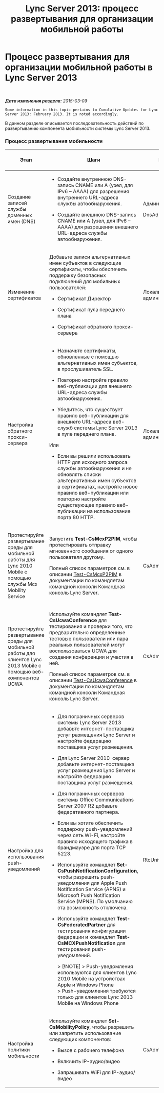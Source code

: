 ﻿---
title: 'Lync Server 2013: процесс развертывания для организации мобильной работы'
TOCTitle: Процесс развертывания для организации мобильной работы
ms:assetid: 5a1cebda-c14b-4ff4-9c36-f7caa868160f
ms:mtpsurl: https://technet.microsoft.com/ru-ru/library/Hh690023(v=OCS.15)
ms:contentKeyID: 49309867
ms.date: 05/19/2016
mtps_version: v=OCS.15
ms.translationtype: HT
---

# Процесс развертывания для организации мобильной работы в Lync Server 2013

 

_**Дата изменения раздела:** 2015-03-09_

    Some information in this topic pertains to Cumulative Updates for Lync Server 2013: February 2013. It is noted accordingly.

В данном разделе описывается последовательность действий по развертыванию компонента мобильности системы Lync Server 2013.

### Процесс развертывания мобильности

<table>
<colgroup>
<col style="width: 25%" />
<col style="width: 25%" />
<col style="width: 25%" />
<col style="width: 25%" />
</colgroup>
<thead>
<tr class="header">
<th>Этап</th>
<th>Шаги</th>
<th>Разрешения</th>
<th>Документация по развертыванию</th>
</tr>
</thead>
<tbody>
<tr class="odd">
<td><p>Создание записей службы доменных имен (DNS)</p></td>
<td><ul>
<li><p>Создайте внутреннюю DNS-запись CNAME или A (узел, для IPv6 – AAAA) для разрешения внутреннего URL-адреса службы автообнаружения.</p></li>
<li><p>Создайте внешнюю DNS-запись CNAME или A (узел, для IPv6 – AAAA) для разрешения внешнего URL-адреса службы автообнаружения.</p></li>
</ul></td>
<td><p>Администраторы домена</p>
<p>DnsAdmins</p></td>
<td><p><a href="lync-server-2013-creating-dns-records-for-the-autodiscover-service.md">Создание DNS-записей для службы автообнаружения в Lync Server 2013</a></p></td>
</tr>
<tr class="even">
<td><p>Изменение сертификатов</p></td>
<td><p>Добавьте записи альтернативных имен субъектов в следующие сертификаты, чтобы обеспечить поддержку безопасных подключений для мобильных пользователей:</p>
<ul>
<li><p>Сертификат Директор</p></li>
<li><p>Сертификат пула переднего плана</p></li>
<li><p>Сертификат обратного прокси-сервера</p></li>
</ul></td>
<td><p>Локальный администратор</p></td>
<td><p><a href="lync-server-2013-modifying-certificates-for-mobility.md">Изменение сертификатов для мобильной работы в Lync Server 2013</a></p></td>
</tr>
<tr class="odd">
<td><p>Настройка обратного прокси-сервера</p></td>
<td><ul>
<li><p>Назначьте сертификаты, обновленные с помощью альтернативных имен субъектов, в прослушиватель SSL.</p></li>
<li><p>Повторно настройте правило веб-публикации для внешнего URL-адреса службы автообнаружения.</p></li>
<li><p>Убедитесь, что существует правило веб-публикации для внешнего URL-адреса веб-служб системы Lync Server 2013 в пуле переднего плана.</p></li>
</ul>
<p>Или</p>
<ul>
<li><p>Если вы решили использовать HTTP для исходного запроса службы автообнаружения и не обновлять списки альтернативных имен субъектов в сертификатах, настройте новое правило веб-публикации или повторно настройте существующее правило веб-публикации на использование порта 80 HTTP.</p></li>
</ul></td>
<td><p>Локальный администратор</p></td>
<td><p><a href="lync-server-2013-configuring-the-reverse-proxy-for-mobility.md">Настройка обратного прокси-сервера для мобильной работы в Lync Server 2013</a></p></td>
</tr>
<tr class="even">
<td><p>Протестируйте развертывание среды для мобильной работы для Lync 2010 Mobile с помощью службы Mcx Mobility Service</p></td>
<td><p>Запустите <strong>Test-CsMcxP2PIM</strong>, чтобы протестировать отправку мгновенного сообщения от одного пользователя другому.</p>
<p>Полный список параметров см. в описании <a href="https://docs.microsoft.com/en-us/powershell/module/skype/Test-CsMcxP2PIM">Test-CsMcxP2PIM</a> в документации по командлетам командной консоли Командная консоль Lync Server.</p></td>
<td><p>CsAdministrator</p></td>
<td><p><a href="lync-server-2013-verifying-your-mobility-deployment.md">Проверка развертывания среды для мобильной работы в Lync Server 2013</a></p></td>
</tr>
<tr class="odd">
<td><p>Протестируйте развертывание среды для мобильной работы для клиентов Lync 2013 Mobile с помощью веб-компонентов UCWA</p></td>
<td><p>Используйте командлет <strong>Test-CsUcwaConference</strong> для тестирования и проверки того, что предварительно определенные тестовые пользователи или пара реальных пользователей могут воспользоваться UCWA для создания конференции и участия в ней.</p>
<p>Полный список параметров см. в описании <a href="https://docs.microsoft.com/en-us/powershell/module/skype/Test-CsUcwaConference">Test-CsUcwaConference</a> в документации по командлетам командной консоли Командная консоль Lync Server.</p></td>
<td><p>CsAdministrator</p></td>
<td><p><a href="lync-server-2013-verifying-your-mobility-deployment.md">Проверка развертывания среды для мобильной работы в Lync Server 2013</a></p></td>
</tr>
<tr class="even">
<td><p>Настройка для использования push-уведомлений</p></td>
<td><ul>
<li><p>Для пограничных серверов системы Lync Server 2013 добавьте интернет-поставщика услуг размещения Lync Server и настройте федерацию поставщика услуг размещения.</p></li>
<li><p>Для Lync Server 2010  сервер добавьте интернет-поставщика услуг размещения Lync Server и настройте федерацию поставщика услуг размещения.</p></li>
<li><p>Для пограничных серверов системы Office Communications Server 2007 R2 добавьте федеративного партнера.</p></li>
<li><p>Если вы хотите обеспечить поддержку push-уведомлений через сеть Wi-Fi, настройте правило исходящего трафика в брандмауэре для порта TCP 5223.</p></li>
<li><p>Используйте командлет <strong>Set-CsPushNotificationConfiguration</strong>, чтобы разрешить push-уведомления для Apple Push Notification Service (APNS) и Microsoft Push Notification Service (MPNS). По умолчанию эта возможность отключена.</p></li>
<li><p>Используйте командлет <strong>Test-CsFederatedPartner</strong> для тестирования конфигурации федерации и командлет <strong>Test-CsMCXPushNotification</strong> для тестирования push-уведомлений.</p>
<div class="alert">
> [!NOTE]
> Push-уведомления используются для клиентов Lync 2010 Mobile на устройствах Apple и Windows Phone<br />
> Push-уведомления требуются только для клиентов Lync 2013 Mobile на Windows Phone

</div></li>
</ul></td>
<td><p>RtcUniversalServerAdmins</p></td>
<td><p><a href="lync-server-2013-configuring-for-push-notifications.md">Настройка для использования push-уведомлений в Lync Server 2013</a></p></td>
</tr>
<tr class="odd">
<td><p>Настройка политики мобильности</p></td>
<td><p>Используйте командлет <strong>Set-CsMobilityPolicy</strong>, чтобы разрешить или запретить использование следующих компонентов:</p>
<ul>
<li><p>Вызов с рабочего телефона</p></li>
<li><p>Включить IP-аудио/видео</p></li>
<li><p>Запрашивать WiFi для IP-аудио/видео</p></li>
</ul></td>
<td><p>CsAdministrator</p></td>
<td><p><a href="lync-server-2013-configuring-mobility-policy.md">Настройка политики мобильных устройств в Lync Server 2013</a></p></td>
</tr>
</tbody>
</table>

